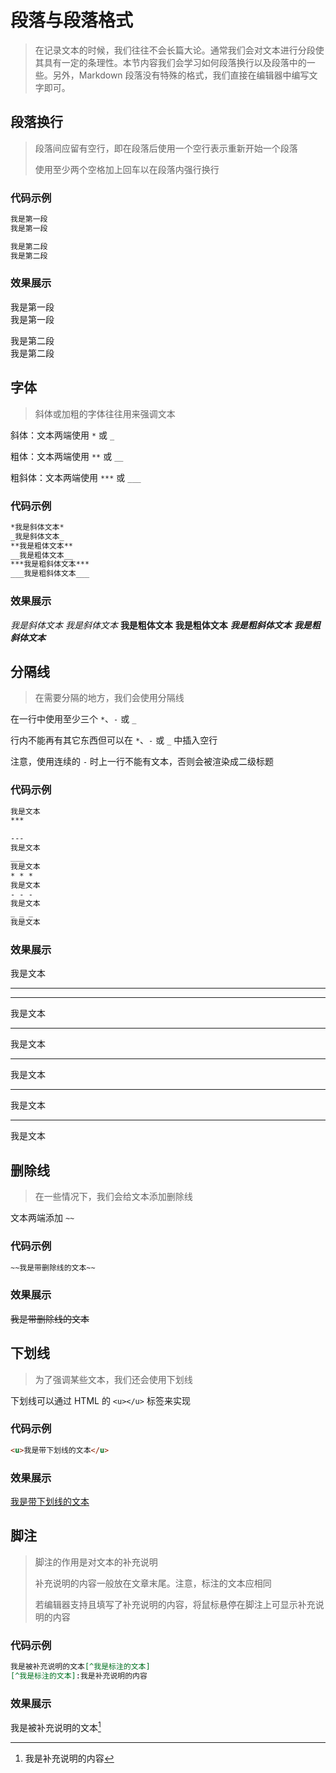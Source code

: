 # 段落与段落格式

> 在记录文本的时候，我们往往不会长篇大论。通常我们会对文本进行分段使其具有一定的条理性。本节内容我们会学习如何段落换行以及段落中的一些。另外，Markdown 段落没有特殊的格式，我们直接在编辑器中编写文字即可。

## 段落换行

> 段落间应留有空行，即在段落后使用一个空行表示重新开始一个段落
>
> 使用至少两个空格加上回车以在段落内强行换行

### 代码示例

``` markdown
我是第一段  
我是第一段

我是第二段  
我是第二段
```

 ### 效果展示

我是第一段  
我是第一段

我是第二段  
我是第二段

## 字体

> 斜体或加粗的字体往往用来强调文本

斜体：文本两端使用 `*` 或 `_`

粗体：文本两端使用 `**` 或 `__`

粗斜体：文本两端使用 `***` 或 `___`

### 代码示例

```markdown
*我是斜体文本*
_我是斜体文本_
**我是粗体文本**
__我是粗体文本__
***我是粗斜体文本***
___我是粗斜体文本___
```

### 效果展示

*我是斜体文本*
_我是斜体文本_
**我是粗体文本**
__我是粗体文本__
***我是粗斜体文本***
___我是粗斜体文本___

## 分隔线

> 在需要分隔的地方，我们会使用分隔线

在一行中使用至少三个 `*`、`-` 或 `_`

行内不能再有其它东西但可以在 `*`、`-` 或 `_` 中插入空行

注意，使用连续的 `-` 时上一行不能有文本，否则会被渲染成二级标题

### 代码示例

```markdown
我是文本
***

---
我是文本
___
我是文本
* * *
我是文本
- - -
我是文本
_ _ _
我是文本
```

### 效果展示

我是文本
***

---
我是文本
___
我是文本
* * *
我是文本
- - -
我是文本
_ _ _
我是文本

## 删除线

> 在一些情况下，我们会给文本添加删除线

文本两端添加 `~~`

### 代码示例

```markdown
~~我是带删除线的文本~~
```

### 效果展示

~~我是带删除线的文本~~

## 下划线

> 为了强调某些文本，我们还会使用下划线

下划线可以通过 HTML 的 `<u></u>` 标签来实现

### 代码示例

```markdown
<u>我是带下划线的文本</u>
```

### 效果展示

<u>我是带下划线的文本</u>

## 脚注

> 脚注的作用是对文本的补充说明
>
> 补充说明的内容一般放在文章末尾。注意，标注的文本应相同
>
> 若编辑器支持且填写了补充说明的内容，将鼠标悬停在脚注上可显示补充说明的内容

### 代码示例

```markdown
我是被补充说明的文本[^我是标注的文本]
[^我是标注的文本]:我是补充说明的内容
```

### 效果展示

我是被补充说明的文本[^我是标注的文本]

[^我是标注的文本]:我是补充说明的内容